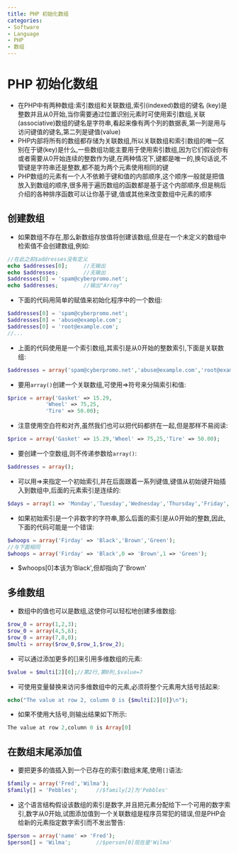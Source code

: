 ```yaml
---
title: PHP 初始化数组
categories:
- Software
- Language
- PHP
- 数组
---
```

# PHP 初始化数组

- 在PHP中有两种数组:索引数组和关联数组,索引(indexed)数组的键名 (key)是整数并且从0开始,当你需要通过位置识别元素时可使用索引数组,关联(associative)数组的键名是字符串,看起来像有两个列的数据表,第一列是用与访问键值的键名,第二列是键值(value)
- PHP内部将所有的数组都存储为关联数组,所以关联数组和索引数组的唯一区别在于键(key)是什么,一些数组功能主要用于使用索引数组,因为它们假设你有或者需要从0开始连续的整数作为键,在两种情况下,键都是唯一的,换句话说,不管键是字符串还是整数,都不能为两个元素使用相同的键
- PHP数组的元素有一个人不依赖于键和值的内部顺序,这个顺序一般就是把值放入到数组的顺序,很多用于遍历数组的函数都是基于这个内部顺序,但是稍后介绍的各种排序函数可以让你基于键,值或其他来改变数组中元素的顺序

## 创建数组

- 如果数组不存在,那么新数组存放值将创建该数组,但是在一个未定义的数组中检索值不会创建数组,例如:

```php
//在此之前$addresses没有定义
echo $addresses[0];		//无输出
echo $addresses;		//无输出
$addresses[0] = 'spam@cyberpromo.net';
echo $addresses;		//输出"Array"
```

- 下面的代码用简单的赋值来初始化程序中的一个数组:

```php
$addresses[0] = 'spam@cyberpromo.net';
$addresses[0] = 'abuse@example.com';
$addresses[0] = 'root@example.com';
//...
```

- 上面的代码使用是一个索引数组,其索引是从0开始的整数索引,下面是关联数组:

```php
$addresses = array('spam@cyberpromo.net','abuse@example.com','root@example.com');
```

- 要用`array()`创建一个关联数组,可使用=>符号来分隔索引和值:

```php
$price = array('Gasket' => 15.29,
            'Wheel' => 75,25,
            'Tire' => 50.00);
```

- 注意使用空白符和对齐,虽然我们也可以把代码都挤在一起,但是那样不易阅读:

```php
$price = array('Gasket' => 15.29,'Wheel' => 75,25,'Tire' => 50.00);
```

- 要创建一个空数组,则不传递参数给`array()`:

```php
$addresses = array();
```

- 可以用=>来指定一个初始索引,并在后面跟着一系列键值,键值从初始键开始插入到数组中,后面的元素索引是连续的:

```php
$days = array(1 => 'Monday','Tuesday','Wednesday','Thursday','Friday','Saturday','Sunday');	//数组中2号元素是Tuesday,3号是Wednesday,等等
```

- 如果初始索引是一个非数字的字符串,那么后面的索引是从0开始的整数,因此,下面的代码可能是一个错误:

```php
$whoops = array('Firday' => 'Black','Brown','Green');
//与下面相同
$whoops = array('Firday' => 'Black',0 => 'Brown',1 => 'Green');
```

- $whoops[0]本该为'Black',但却指向了'Brown'

## 多维数组

- 数组中的值也可以是数组,这使你可以轻松地创建多维数组:

```php
$row_0 = array(1,2,3);
$row_0 = array(4,5,6);
$row_0 = array(7,8,0);
$multi = array($row_0,$row_1,$row_2);
```

- 可以通过添加更多的[]来引用多维数组的元素:

```php
$value = $multi[2][0];//第2行,第0列,$value=7
```

- 可使用变量替换来访问多维数组中的元素,必须将整个元素用大括号括起来:

```php
echo("The value at row 2, column 0 is {$multi[2][0]}\n");
```

- 如果不使用大括号,则输出结果如下所示:

```php
The value at row 2,column 0 is Array[0]
```

## 在数组末尾添加值

- 要把更多的值插入到一个已存在的索引数组末尾,使用`[]`语法:

```php
$family = array('Fred','Wilma');
$family[] = 'Pebbles';		//$family[2]为'Pebbles'
```

- 这个语言结构假设该数组的索引是数字,并且把元素分配给下一个可用的数字索引,数字从0开始,试图添加值到一个关联数组是程序员常犯的错误,但是PHP会给新的元素指定数字索引而不发出警告:

```php
$person = array('name' => 'Fred');
$person[] = 'Wilma';		//$person[0]现在是'Wilma'
```
